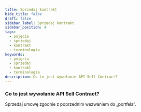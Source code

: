 ```yaml
---
title: Sprzedaj kontrakt
hide_title: false
draft: false
sidebar_label: Sprzedaj kontrakt
sidebar_position: 4
tags:
  - pojęcia
  - sprzedaj
  - kontrakt
  - terminologia
keywords:
  - pojęcia
  - sprzedaj
  - kontrakt
  - terminologia
description: Co to jest wywołanie API Sell Contract?
---
```


### Co to jest wywołanie API Sell Contract?

Sprzedaj umowę zgodnie z poprzednim wezwaniem do „portfela”.

